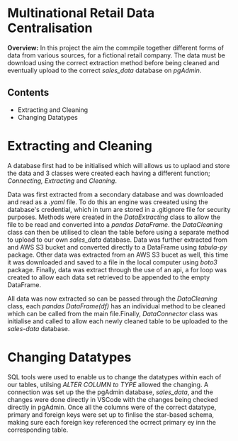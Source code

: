 # Multinational Retail Data Centralisation

**Overview:** In this project the aim the commpile together different forms of data from various sources, for a fictional retail company. The data must be download using the correct extraction method before being cleaned and eventually upload to the correct *sales_data* database on *pgAdmin*.

## Contents
- Extracting and Cleaning
- Changing Datatypes



# Extracting and Cleaning
A database first had to be initialised which will allows us to uplaod and store the data and 3 classes were created each having a different function; *Connecting, Extracting* and *Cleaning*.

Data was first extracted from a secondary database and was downloaded and read as a *.yaml* file. To do this an engine was creeated using the database's credential, which in turn are stored in a .gitignore file for security purposes. Methods were created in the *DataExtracting* class to allow the file to be read and converted into a *pandas DataFrame*. the *DataCleaning* class can then be utilised to clean the table before using a separate method to upload to our own *sales_data* database.
Data was further extracted from and AWS S3 bucket and converted directly to a DataFrame using *tabula-py* package. Other data was extracted from an AWS S3 bucet as well, this time it was downloaded and saved to a file in the local computer using *boto3* package. Finally, data was extract through the use of an api, a for loop was created to allow each data set retrieved to be appended to the empty DataFrame.

All data was now extracted so can be passed through the *DataCleaning* class, each *pandas DataFrame(df)* has an individual method to be cleaned which can be called from the main file.Finally, *DataConnector* class was initialise and called to allow each newly cleaned table to be uploaded to the *sales-data* database.

# Changing Datatypes
SQL tools were used to enable us to change the datatypes within each of our tables, utilsing *ALTER COLUMN to TYPE* allowed the changing. A connection was set up the the pgAdmin database, *sales_data*, and the changes were done directly in VSCode with the changes being checked directly in pgAdmin. 
Once all the columns were of the correct datatype, primary and foreign keys were set up to finlise the star-based schema, making sure each foreign key referenced the ocrrect primary ey inn the corresponding table.

